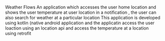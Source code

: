 Weather Flows
An application which accesses the user home location and shows the user temperature at user location in a notification , the user can also search for weather at a particular location 
This application is developed using kotlin (native android application and the applicatin access the user loaction using an location api and access the temperature at a location using retrofit
